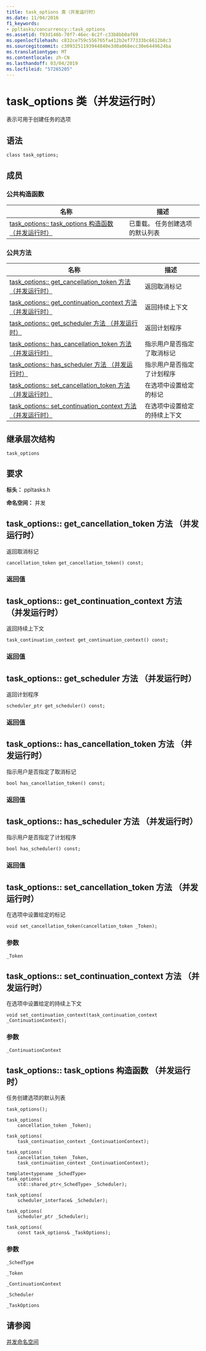 ```yaml
---
title: task_options 类（并发运行时）
ms.date: 11/04/2016
f1_keywords:
- ppltasks/concurrency::task_options
ms.assetid: f93d146b-70f7-46ec-8c2f-c33b8bb0af69
ms.openlocfilehash: c832ce759c556765fa412b2ef77333bc6612b8c3
ms.sourcegitcommit: c3093251193944840e3d0a068ecc30e6449624ba
ms.translationtype: MT
ms.contentlocale: zh-CN
ms.lasthandoff: 03/04/2019
ms.locfileid: "57265205"
---
```

# <a name="taskoptions-class-concurrency-runtime"></a>task_options 类（并发运行时）

表示可用于创建任务的选项

## <a name="syntax"></a>语法

```
class task_options;
```

## <a name="members"></a>成员

### <a name="public-constructors"></a>公共构造函数

|名称|描述|
|----------|-----------------|
|[task_options:: task_options 构造函数 （并发运行时）](#ctor)|已重载。 任务创建选项的默认列表|

### <a name="public-methods"></a>公共方法

|名称|描述|
|----------|-----------------|
|[task_options:: get_cancellation_token 方法 （并发运行时）](#get_cancellation_token)|返回取消标记|
|[task_options:: get_continuation_context 方法 （并发运行时）](#get_continuation_context)|返回持续上下文|
|[task_options:: get_scheduler 方法 （并发运行时）](#get_scheduler)|返回计划程序|
|[task_options:: has_cancellation_token 方法 （并发运行时）](#has_cancellation_token)|指示用户是否指定了取消标记|
|[task_options:: has_scheduler 方法 （并发运行时）](#has_scheduler)|指示用户是否指定了计划程序|
|[task_options:: set_cancellation_token 方法 （并发运行时）](#set_cancellation_token)|在选项中设置给定的标记|
|[task_options:: set_continuation_context 方法 （并发运行时）](#set_continuation_context)|在选项中设置给定的持续上下文|

## <a name="inheritance-hierarchy"></a>继承层次结构

`task_options`

## <a name="requirements"></a>要求

**标头：** ppltasks.h

**命名空间：** 并发

##  <a name="get_cancellation_token"></a>  task_options:: get_cancellation_token 方法 （并发运行时）

返回取消标记

```
cancellation_token get_cancellation_token() const;
```

### <a name="return-value"></a>返回值

##  <a name="get_continuation_context"></a>  task_options:: get_continuation_context 方法 （并发运行时）

返回持续上下文

```
task_continuation_context get_continuation_context() const;
```

### <a name="return-value"></a>返回值

##  <a name="get_scheduler"></a>  task_options:: get_scheduler 方法 （并发运行时）

返回计划程序

```
scheduler_ptr get_scheduler() const;
```

### <a name="return-value"></a>返回值

##  <a name="has_cancellation_token"></a>  task_options:: has_cancellation_token 方法 （并发运行时）

指示用户是否指定了取消标记

```
bool has_cancellation_token() const;
```

### <a name="return-value"></a>返回值

##  <a name="has_scheduler"></a>  task_options:: has_scheduler 方法 （并发运行时）

指示用户是否指定了计划程序

```
bool has_scheduler() const;
```

### <a name="return-value"></a>返回值

##  <a name="set_cancellation_token"></a>  task_options:: set_cancellation_token 方法 （并发运行时）

在选项中设置给定的标记

```
void set_cancellation_token(cancellation_token _Token);
```

### <a name="parameters"></a>参数

`_Token`

##  <a name="set_continuation_context"></a>  task_options:: set_continuation_context 方法 （并发运行时）

在选项中设置给定的持续上下文

```
void set_continuation_context(task_continuation_context _ContinuationContext);
```

### <a name="parameters"></a>参数

`_ContinuationContext`

##  <a name="ctor"></a>  task_options:: task_options 构造函数 （并发运行时）

任务创建选项的默认列表

```
task_options();

task_options(
    cancellation_token _Token);

task_options(
    task_continuation_context _ContinuationContext);

task_options(
    cancellation_token _Token,
    task_continuation_context _ContinuationContext);

template<typename _SchedType>
task_options(
    std::shared_ptr<_SchedType> _Scheduler);

task_options(
    scheduler_interface& _Scheduler);

task_options(
    scheduler_ptr _Scheduler);

task_options(
    const task_options& _TaskOptions);
```

### <a name="parameters"></a>参数

`_SchedType`

`_Token`

`_ContinuationContext`

`_Scheduler`

`_TaskOptions`

## <a name="see-also"></a>请参阅

[并发命名空间](concurrency-namespace.md)

